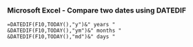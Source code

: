 
### Microsoft Excel - Compare two dates using DATEDIF
```
=DATEDIF(F10,TODAY(),"y")&" years "
&DATEDIF(F10,TODAY(),"ym")&" months "
&DATEDIF(F10,TODAY(),"md")&" days "
```